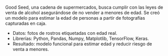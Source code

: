 Good Seed, una cadena de supermercados, busca cumplir con las leyes de venta de alcohol asegurándose de no vender a menores de edad. Se creó un modelo para estimar la edad de personas a partir de fotografías capturadas en caja.

- Datos: fotos de rostros etiquetadas con edad real.
- Librerías: Python, Pandas, Numpy, Matplotlib, TensorFlow, Keras.
- Resultado: modelo funcional para estimar edad y reducir riesgo de venta a menores.
